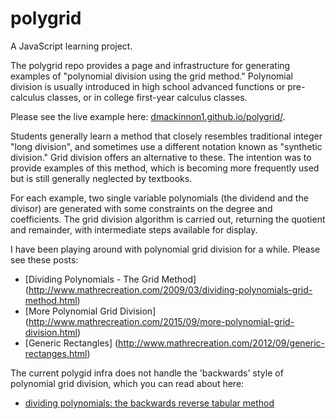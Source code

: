 # polygrid
A JavaScript learning project.

The polygrid repo provides a page and infrastructure for generating examples of "polynomial division using the grid method." Polynomial division is usually introduced in high school advanced functions or pre-calculus classes, or in college first-year calculus classes. 

Please see the live example here: [dmackinnon1.github.io/polygrid/](https://dmackinnon1.github.io/polygrid/).

Students generally learn a method that closely resembles traditional integer "long division", and sometimes use a different notation known as "synthetic division." Grid division offers an alternative to these. The intention was to provide examples of this method, which is becoming more frequently used but is still generally neglected by textbooks.

For each example, two single variable polynomials (the dividend and the divisor) are generated with some constraints on the degree and coefficients. The grid division algorithm is carried out, returning the quotient and remainder, with intermediate steps available for display.

I have been playing around with polynomial grid division for a while. Please see these posts:
* [Dividing Polynomials - The Grid Method] (http://www.mathrecreation.com/2009/03/dividing-polynomials-grid-method.html)
* [More Polynomial Grid Division] (http://www.mathrecreation.com/2015/09/more-polynomial-grid-division.html)
* [Generic Rectangles] (http://www.mathrecreation.com/2012/09/generic-rectanges.html)

The current polygid infra does not handle the 'backwards' style of polynomial grid division, which you can read about here:
* [dividing polynomials: the backwards reverse tabular method](http://www.mathrecreation.com/2016/03/dividing-polynomials-backwards-reverse.html)
